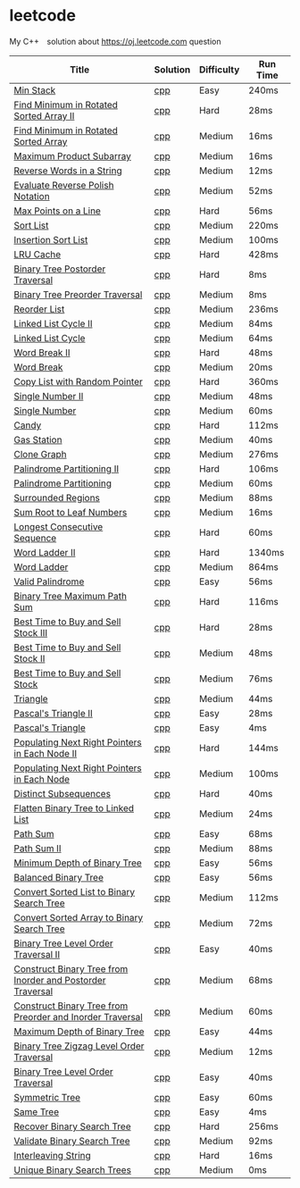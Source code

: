 leetcode
========

My C++　solution about https://oj.leetcode.com question 

| Title | Solution | Difficulty | Run Time |
| ----- | -------- | ---------- | -------- |
|[Min Stack](https://oj.leetcode.com/problems/min-stack/)| [cpp](./src/MinStack.cpp)|Easy|240ms|
|[Find Minimum in Rotated Sorted Array II](https://oj.leetcode.com/problems/find-minimum-in-rotated-sorted-array-ii/)| [cpp](./src/Find_Minimum_in_Rotated_Sorted_Array_II.cpp)|Hard|28ms|
|[Find Minimum in Rotated Sorted Array](https://oj.leetcode.com/problems/find-minimum-in-rotated-sorted-array/)| [cpp](./src/Find_Minimum_in_Rotated_Sorted_Array.cpp)|Medium|16ms|
|[Maximum Product Subarray](https://oj.leetcode.com/problems/maximum-product-subarray/)| [cpp](./src/Maximum_Product_Subarray.cpp)|Medium|16ms|
|[Reverse Words in a String](https://oj.leetcode.com/problems/reverse-words-in-a-string/)| [cpp](./src/Reverse_Words_in_a_String.cpp)|Medium|12ms|
|[Evaluate Reverse Polish Notation](https://oj.leetcode.com/problems/evaluate-reverse-polish-notation/)| [cpp](./src/Evaluate_Reverse_Polish_Notation.cpp)|Medium|52ms|
|[Max Points on a Line](https://oj.leetcode.com/problems/max-points-on-a-line/)| [cpp](./src/Max_Points_on_a_Line.cpp)|Hard|56ms|
|[Sort List](https://oj.leetcode.com/problems/sort-list/)| [cpp](./src/Sort_List.cpp)|Medium|220ms|
|[Insertion Sort List](https://oj.leetcode.com/problems/insertion-sort-list/)| [cpp](./src/Insertion_Sort_List.cpp)|Medium|100ms|
|[LRU Cache](https://oj.leetcode.com/problems/lru-cache/)| [cpp](./src/LRU_Cache.cpp)|Hard|428ms|
|[Binary Tree Postorder Traversal](https://oj.leetcode.com/problems/binary-tree-postorder-traversal/)| [cpp](./src/Binary_Tree_Postorder_Traversal.cpp)|Hard|8ms|
|[Binary Tree Preorder Traversal](https://oj.leetcode.com/problems/binary-tree-preorder-traversal/)| [cpp](./src/Binary_Tree_Preorder_Traversal.cpp)|Medium|8ms|
|[Reorder List](https://oj.leetcode.com/problems/reorder-list/)| [cpp](./src/Reorder_List.cpp)|Medium|236ms|
|[Linked List Cycle II](https://oj.leetcode.com/problems/linked-list-cycle-ii/)| [cpp](./src/Linked_List_Cycle_II.cpp)|Medium|84ms|
|[Linked List Cycle](https://oj.leetcode.com/problems/linked-list-cycle/)| [cpp](./src/Linked_List_Cycle.cpp)|Medium|64ms|
|[Word Break II](https://oj.leetcode.com/problems/word-break-ii/)| [cpp](./src/Word_Break_II.cpp)|Hard|48ms|
|[Word Break](https://oj.leetcode.com/problems/word-break/)| [cpp](./src/Word_Break.cpp)|Medium|20ms|
|[Copy List with Random Pointer](https://oj.leetcode.com/problems/copy-list-with-random-pointer/)| [cpp](./src/Copy_List_with_Random_Pointer.cpp)|Hard|360ms|
|[Single Number II](https://oj.leetcode.com/problems/single-number-ii/)| [cpp](./src/Single_Number_II.cpp)|Medium|48ms|
|[Single Number](https://oj.leetcode.com/problems/word-break/)| [cpp](./src/Single_Number.cpp)|Medium|60ms|
|[Candy](https://oj.leetcode.com/problems/candy/)| [cpp](./src/Candy.cpp)|Hard|112ms|
|[Gas Station](https://oj.leetcode.com/problems/gas-station/)| [cpp](./src/Gas_Station.cpp)|Medium|40ms|
|[Clone Graph](https://oj.leetcode.com/problems/clone-graph/)| [cpp](./src/Clone_Graph.cpp)|Medium|276ms|
|[Palindrome Partitioning II ](https://oj.leetcode.com/problems/palindrome-partitioning-ii/)| [cpp](./src/Palindrome_Partitioning_II.cpp)|Hard|106ms|
|[Palindrome Partitioning](https://oj.leetcode.com/problems/palindrome-partitioning/)| [cpp](./src/Palindrome_Partitioning.cpp)|Medium|60ms|
|[Surrounded Regions](https://oj.leetcode.com/problems/surrounded-regions/)| [cpp](./src/Surrounded_Regions.cpp)|Medium|88ms|
|[Sum Root to Leaf Numbers](https://oj.leetcode.com/problems/sum-root-to-leaf-numbers/)| [cpp](./src/Sum_Root_to_Leaf_Numbers.cpp)|Medium|16ms|
|[Longest Consecutive Sequence](https://oj.leetcode.com/problems/longest-consecutive-sequence/)| [cpp](./src/Longest_Consecutive_Sequence.cpp)|Hard|60ms|
|[Word Ladder II](https://oj.leetcode.com/problems/word-ladder-ii/)| [cpp](./src/Word_Ladder_II.cpp)|Hard|1340ms|
|[Word Ladder](https://oj.leetcode.com/problems/word-ladder/)| [cpp](./src/Word_Ladder.cpp)|Medium|864ms|
|[Valid Palindrome](https://oj.leetcode.com/problems/valid-palindrome/)| [cpp](./src/Valid_Palindrome.cpp)|Easy|56ms|
|[Binary Tree Maximum Path Sum](https://oj.leetcode.com/problems/binary-tree-maximum-path-sum/)| [cpp](./src/Binary_Tree_Maximum_Path_Sum.cpp)|Hard|116ms|
|[Best Time to Buy and Sell Stock III](https://oj.leetcode.com/problems/best-time-to-buy-and-sell-stock-iii/)| [cpp](./src/Best_Time_to_Buy_and_Sell_Stock_III.cpp)|Hard|28ms|
|[Best Time to Buy and Sell Stock II](https://oj.leetcode.com/problems/best-time-to-buy-and-sell-stock-ii/)| [cpp](./src/Best_Time_to_Buy-and_Sell_Stock_II.cpp)|Medium|48ms|
|[Best Time to Buy and Sell Stock](https://oj.leetcode.com/problems/best-time-to-buy-and-sell-stock/)| [cpp](./src/Best_Time_to_Buy-and-Sell_Stock.cpp)|Medium|76ms|
|[Triangle](https://oj.leetcode.com/problems/triangle/)| [cpp](./src/Triangle.cpp)|Medium|44ms|
|[Pascal's Triangle II](https://oj.leetcode.com/problems/pascals-triangle-ii/)| [cpp](./src/Pascal's_Triangle_II.cpp)|Easy|28ms|
|[Pascal's Triangle](https://oj.leetcode.com/problems/pascals-triangle/)| [cpp](./src/Pascal's_Triangle.cpp)|Easy|4ms|
|[Populating Next Right Pointers in Each Node II](https://oj.leetcode.com/problems/populating-next-right-pointers-in-each-node-ii/)| [cpp](./src/Populating_Next_Right_Pointers_in_Each_Node_II.cpp)|Hard|144ms|
|[Populating Next Right Pointers in Each Node](https://oj.leetcode.com/problems/populating-next-right-pointers-in-each-node/)| [cpp](./src/Populating_Next_Right_Pointers_in_Each_Node.cpp)|Medium|100ms|
|[Distinct Subsequences](https://oj.leetcode.com/problems/distinct-subsequences/)| [cpp](./src/Distinct_Subsequences.cpp)|Hard|40ms|
|[Flatten Binary Tree to Linked List](https://oj.leetcode.com/problems/flatten-binary-tree-to-linked-list/)| [cpp](./src/Flatten_Binary_Tree_to_Linked_List.cpp)|Medium|24ms|
|[Path Sum](https://oj.leetcode.com/problems/path-sum/)| [cpp](./src/Path_Sum.cpp)|Easy|68ms|
|[Path Sum II](https://oj.leetcode.com/problems/path-sum-ii/)| [cpp](./src/Path_Sum_II.cpp)|Medium|88ms|
|[Minimum Depth of Binary Tree](https://oj.leetcode.com/problems/minimum-depth-of-binary-tree/)| [cpp](./src/Minimum_Depth_of_Binary_Tree.cpp)|Easy|56ms|
|[Balanced Binary Tree](https://oj.leetcode.com/problems/balanced-binary-tree/)| [cpp](./src/Balanced_Binary_Tree.cpp)|Easy|56ms|
|[Convert Sorted List to Binary Search Tree](https://oj.leetcode.com/problems/convert-sorted-list-to-binary-search-tree/)| [cpp](./src/Convert_Sorted_List_to_Binary_Search_Tree.cpp)|Medium|112ms|
|[Convert Sorted Array to Binary Search Tree](https://oj.leetcode.com/problems/convert-sorted-array-to-binary-search-tree/)| [cpp](./src/Convert_Sorted_Array_to_Binary_Search_Tree.cpp)|Medium|72ms|
|[Binary Tree Level Order Traversal II](https://oj.leetcode.com/problems/binary-tree-level-order-traversal-ii/)| [cpp](./src/Binary_Tree_Level_Order_Traversal_II.cpp)|Easy|40ms|
|[Construct Binary Tree from Inorder and Postorder Traversal](https://oj.leetcode.com/problems/construct-binary-tree-from-inorder-and-postorder-traversal/)| [cpp](./src/Construct_Binary_Tree_from_Inorder_and_Postorder_Traversal.cpp)|Medium|68ms|
|[Construct Binary Tree from Preorder and Inorder Traversal](https://oj.leetcode.com/problems/construct-binary-tree-from-preorder-and-inorder-traversal/)| [cpp](./src/Construct_Binary_Tree_from_Preorder_and_Inorder_Traversal.cpp)|Medium|60ms|
|[Maximum Depth of Binary Tree](https://oj.leetcode.com/problems/maximum-depth-of-binary-tree/)| [cpp](./src/Maximum_Depth_of_Binary_Tree.cpp)|Easy|44ms|
|[Binary Tree Zigzag Level Order Traversal](https://oj.leetcode.com/problems/binary-tree-zigzag-level-order-traversal/)| [cpp](./src/Binary_Tree_Zigzag_Level_Order_Traversal.cpp)|Medium|12ms|
|[Binary Tree Level Order Traversal](https://oj.leetcode.com/problems/binary-tree-level-order-traversal/)| [cpp](./src/Binary_Tree_Level_Order_Traversal.cpp)|Easy|40ms|
|[Symmetric Tree](https://oj.leetcode.com/problems/symmetric-tree/)| [cpp](./src/Symmetric_Tree.cpp)|Easy|60ms|
|[Same Tree](https://oj.leetcode.com/problems/same-tree/)| [cpp](./src/Same_Tree.cpp)|Easy|4ms|
|[Recover Binary Search Tree](https://oj.leetcode.com/problems/recover-binary-search-tree/)| [cpp](./src/Recover_Binary_Search_Tree.cpp)|Hard|256ms|
|[Validate Binary Search Tree](https://oj.leetcode.com/problems/validate-binary-search-tree/)| [cpp](./src/Validate_Binary_Search_Tree.cpp)|Medium|92ms|
|[Interleaving String](https://oj.leetcode.com/problems/interleaving-string/)| [cpp](./src/Interleaving_String.cpp)|Hard|16ms|
|[Unique Binary Search Trees](https://oj.leetcode.com/problems/unique-binary-search-trees/)| [cpp](./src/Unique_Binary_Search_Trees.cpp)|Medium|0ms|